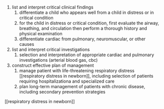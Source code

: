 1. list and interpret critical clinical findings 
	1. differentiate a child who appears well from a child in distress or in critical condition 
	2. for the child in distress or critical condition, first evaluate the airway, breathing, and circulation then perform a thorough history and physical examination 
	3. differentiate cardiac from pulmonary, neuromuscular, or other causes 
2. list and interpret critical investigations 
	1. selection and interpretation of appropriate cardiac and pulmonary investigations (arterial blood gas, cbc)
3. construct effective plan of management 
	1. manage patient with life-threatening respiratory distress [[respiratory distress in newborn]], including selection of patients requiring hospitalizationa and specialized care 
	2. plan long-term management of patients with chronic disease, including secondary prevention strategies 

[[respiratory distress in newborn]]
